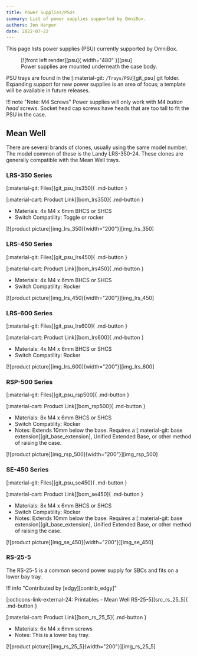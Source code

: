```yaml
---
title: Power Supplies/PSUs
summary: List of power supplies supported by OmniBox.
authors: Jon Harper
date: 2022-07-22
---
```


This page lists power supplies (PSU) currently supported by OmniBox.

<figure markdown>
  [![front left render][psu]{ width="480" }][psu]
  <figcaption>Power supplies are mounted underneath the case body.</figcaption>
</figure>

PSU trays are found in the [:material-git: `/Trays/PSU`][git_psu] git folder. Expanding support for new power supplies is an area of focus; a template will be available in future releases.

!!! note "Note: M4 Screws"
    Power supplies will only work with M4 *button head* screws. Socket head cap screws have heads that are too tall to fit the PSU in the case.

<!-- Template
<div markdown class="jh-grid-container jh-grid-2">
<div markdown class="jh-grid-para">
[:material-git: Files: ][git_]

[:material-cart: Product Link][bom_]

- Materials: 
</div>
<div markdown class="jh-grid-img">
[![product picture][img_]][img_]
</div>
</div>
 -->

## Mean Well

There are several brands of clones, usually using the same model number. The model common of these is the Landy LRS-350-24. These clones are generally compatible with the Mean Well trays.

### LRS-350 Series

<div markdown class="jh-grid-container jh-grid-2">
<div markdown class="jh-grid-para">
[:material-git: Files][git_psu_lrs350]{ .md-button }

[:material-cart: Product Link][bom_lrs350]{ .md-button }

- Materials: 4x M4 x 6mm BHCS or SHCS
- Switch Compatility: Toggle or rocker
</div>
<div markdown class="jh-grid-img">
[![product picture][img_lrs_350]{width="200"}][img_lrs_350]
</div>
</div>

### LRS-450 Series

<div markdown class="jh-grid-container jh-grid-2">
<div markdown class="jh-grid-para">
[:material-git: Files][git_psu_lrs450]{ .md-button }

[:material-cart: Product Link][bom_lrs450]{ .md-button }

- Materials: 4x M4 x 6mm BHCS or SHCS
- Switch Compatility: Rocker
</div>
<div markdown class="jh-grid-img">
[![product picture][img_lrs_450]{width="200"}][img_lrs_450]
</div>
</div>

### LRS-600 Series

<div markdown class="jh-grid-container jh-grid-2">
<div markdown class="jh-grid-para">
[:material-git: Files][git_psu_lrs600]{ .md-button }

[:material-cart: Product Link][bom_lrs600]{ .md-button }

- Materials: 4x M4 x 6mm BHCS or SHCS
- Switch Compatility: Rocker
</div>
<div markdown class="jh-grid-img">
[![product picture][img_lrs_600]{width="200"}][img_lrs_600]
</div>
</div>

### RSP-500 Series

<div markdown class="jh-grid-container jh-grid-2">
<div markdown class="jh-grid-para">

[:material-git: Files][git_psu_rsp500]{ .md-button }

[:material-cart: Product Link][bom_rsp500]{ .md-button }

- Materials: 8x M4 x 6mm BHCS or SHCS
- Switch Compatility: Rocker
- Notes: Extends 10mm below the base. Requires a [:material-git: base extension][git_base_extension], Unified Extended Base, or other method of raising the case.

</div>
<div markdown class="jh-grid-img">
[![product picture][img_rsp_500]{width="200"}][img_rsp_500]
</div>
</div>

### SE-450 Series

<div markdown class="jh-grid-container jh-grid-2">
<div markdown class="jh-grid-para">

[:material-git: Files][git_psu_se450]{ .md-button }

[:material-cart: Product Link][bom_se450]{ .md-button }

- Materials: 8x M4 x 6mm BHCS or SHCS
- Switch Compatility: Rocker
- Notes: Extends 10mm below the base. Requires a [:material-git: base extension][git_base_extension], Unified Extended Base, or other method of raising the case.

</div>
<div markdown class="jh-grid-img">
[![product picture][img_se_450]{width="200"}][img_se_450]
</div>
</div>

### RS-25-5

The RS-25-5 is a common second power supply for SBCs and fits on a lower bay tray.

<div markdown class="jh-grid-container jh-grid-2">
<div markdown class="jh-grid-para">

!!! info "Contributed by [edgy][contrib_edgy]"

[:octicons-link-external-24: Printables - Mean Well RS-25-5][src_rs_25_5]{ .md-button }

[:material-cart: Product Link][bom_rs_25_5]{ .md-button }

- Materials: 6x M4 x 6mm screws
- Notes: This is a lower bay tray.
</div>
<div markdown class="jh-grid-img">
[![product picture][img_rs_25_5]{width="200"}][img_rs_25_5]
</div>
</div>

[psu]: ../img/components/psu.png
[img_lrs_350]: ../img/parts/mw_lrs_350_24.jpg
[img_rsp_500]: ../img/parts/mw_rsp_500_24.jpg
[img_rs_25_5]: ../img/parts/rs_25_5.png
[img_lrs_450]: ../img/parts/lrs_450_24.png
[img_lrs_600]: ../img/parts/lrs_600_24.png
[img_se_450]: ../img/parts/se_450_24.png